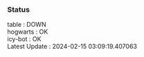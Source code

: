 ### Status


table : DOWN  
hogwarts : OK  
icy-bot : OK  
Latest Update : 2024-02-15 03:09:19.407063
